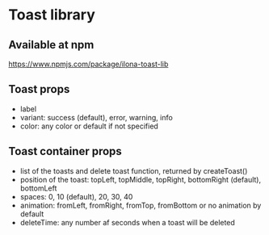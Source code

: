 # Toast library

## Available at npm

https://www.npmjs.com/package/ilona-toast-lib

## Toast props
- label
- variant: success (default), error, warning, info
- color: any color or default if not specified

## Toast container props
- list of the toasts and delete toast function, returned by createToast()
- position of the toast: topLeft, topMiddle, topRight, bottomRight (default), bottomLeft
- spaces: 0, 10 (default), 20, 30, 40
- animation: fromLeft, fromRight, fromTop, fromBottom or no animation by default
- deleteTime: any number af seconds when a toast will be deleted
